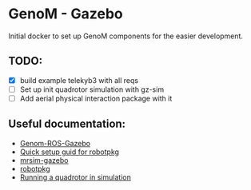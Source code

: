 # GenoM - Gazebo 

Initial docker to set up GenoM components for the easier development. 

## TODO: 
- [x] build example telekyb3 with all reqs
- [ ] Set up init quadrotor simulation with gz-sim 
- [ ] Add aerial physical interaction package with it 

## Useful documentation: 
- [Genom-ROS-Gazebo](https://homepages.laas.fr/felix/files/tp.pdf)
- [Quick setup guid for robotpkg](http://robotpkg.openrobots.org/install.html) 
- [mrsim-gazebo](https://git.openrobots.org/projects/mrsim-gazebo) 
- [robotpkg](https://git.openrobots.org/projects/telekyb3/pages/software/install/robotpkg)
- [Running a quadrotor in simulation](https://git.openrobots.org/projects/telekyb3/pages/software/run/quadrotor-simulation)
